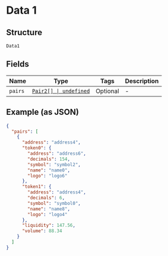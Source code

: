 
# Data 1

## Structure

`Data1`

## Fields

| Name | Type | Tags | Description |
|  --- | --- | --- | --- |
| `pairs` | [`Pair2[] \| undefined`](../../doc/models/pair-2.md) | Optional | - |

## Example (as JSON)

```json
{
  "pairs": [
    {
      "address": "address4",
      "token0": {
        "address": "address6",
        "decimals": 154,
        "symbol": "symbol2",
        "name": "name0",
        "logo": "logo6"
      },
      "token1": {
        "address": "address4",
        "decimals": 6,
        "symbol": "symbol0",
        "name": "name8",
        "logo": "logo4"
      },
      "liquidity": 147.56,
      "volume": 88.34
    }
  ]
}
```


